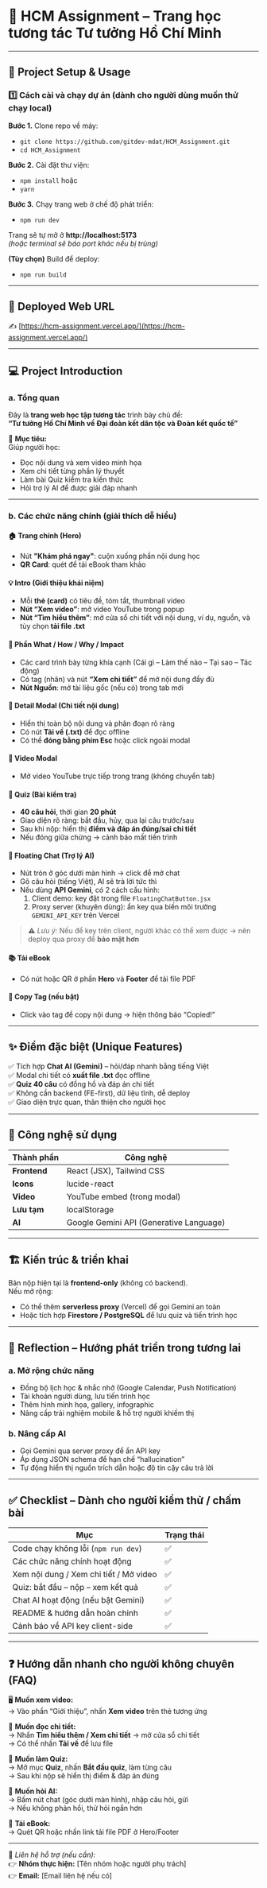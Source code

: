 # 🌺 HCM Assignment – Trang học tương tác Tư tưởng Hồ Chí Minh

---

## 🚀 Project Setup & Usage

### 1️⃣ Cách cài và chạy dự án (dành cho người dùng muốn thử chạy local)

**Bước 1.** Clone repo về máy:
- `git clone https://github.com/gitdev-mdat/HCM_Assignment.git`
- `cd HCM_Assignment`

**Bước 2.** Cài đặt thư viện:
- `npm install`
  hoặc  
- `yarn`

**Bước 3.** Chạy trang web ở chế độ phát triển:
- `npm run dev`

Trang sẽ tự mở ở **http://localhost:5173**  
*(hoặc terminal sẽ báo port khác nếu bị trùng)*

**(Tùy chọn)** Build để deploy:
- `npm run build`

---

## 🔗 Deployed Web URL  
✍️ [https://hcm-assignment.vercel.app/](https://hcm-assignment.vercel.app/)

---

## 💻 Project Introduction

### a. Tổng quan
Đây là **trang web học tập tương tác** trình bày chủ đề:  
**“Tư tưởng Hồ Chí Minh về Đại đoàn kết dân tộc và Đoàn kết quốc tế”**  

🎯 **Mục tiêu:**  
Giúp người học:
- Đọc nội dung và xem video minh họa  
- Xem chi tiết từng phần lý thuyết  
- Làm bài Quiz kiểm tra kiến thức  
- Hỏi trợ lý AI để được giải đáp nhanh  

---

### b. Các chức năng chính (giải thích dễ hiểu)

#### 🏠 Trang chính (Hero)
- Nút **"Khám phá ngay"**: cuộn xuống phần nội dung học  
- **QR Card**: quét để tải eBook tham khảo  

#### 💡 Intro (Giới thiệu khái niệm)
- Mỗi **thẻ (card)** có tiêu đề, tóm tắt, thumbnail video  
- **Nút “Xem video”**: mở video YouTube trong popup  
- **Nút “Tìm hiểu thêm”**: mở cửa sổ chi tiết với nội dung, ví dụ, nguồn, và tùy chọn **tải file .txt**  

#### 📘 Phần What / How / Why / Impact
- Các card trình bày từng khía cạnh (Cái gì – Làm thế nào – Tại sao – Tác động)  
- Có tag (nhãn) và nút **“Xem chi tiết”** để mở nội dung đầy đủ  
- **Nút Nguồn**: mở tài liệu gốc (nếu có) trong tab mới  

#### 📜 Detail Modal (Chi tiết nội dung)
- Hiển thị toàn bộ nội dung và phân đoạn rõ ràng  
- Có nút **Tải về (.txt)** để đọc offline  
- Có thể **đóng bằng phím Esc** hoặc click ngoài modal  

#### 🎥 Video Modal
- Mở video YouTube trực tiếp trong trang (không chuyển tab)  

#### 🧠 Quiz (Bài kiểm tra)
- **40 câu hỏi**, thời gian **20 phút**  
- Giao diện rõ ràng: bắt đầu, hủy, qua lại câu trước/sau  
- Sau khi nộp: hiển thị **điểm và đáp án đúng/sai chi tiết**  
- Nếu đóng giữa chừng → cảnh báo mất tiến trình  

#### 💬 Floating Chat (Trợ lý AI)
- Nút tròn ở góc dưới màn hình → click để mở chat  
- Gõ câu hỏi (tiếng Việt), AI sẽ trả lời tức thì  
- Nếu dùng **API Gemini**, có 2 cách cấu hình:  
  1. Client demo: key đặt trong file `FloatingChatButton.jsx`  
  2. Proxy server (khuyên dùng): ẩn key qua biến môi trường `GEMINI_API_KEY` trên Vercel  

> ⚠️ *Lưu ý:* Nếu để key trên client, người khác có thể xem được → nên deploy qua proxy để **bảo mật hơn**  

#### 📚 Tải eBook
- Có nút hoặc QR ở phần **Hero** và **Footer** để tải file PDF  

#### 🔖 Copy Tag (nếu bật)
- Click vào tag để copy nội dung → hiện thông báo “Copied!”  

---

## ✨ Điểm đặc biệt (Unique Features)

✅ Tích hợp **Chat AI (Gemini)** – hỏi/đáp nhanh bằng tiếng Việt  
✅ Modal chi tiết có **xuất file .txt** đọc offline  
✅ **Quiz 40 câu** có đồng hồ và đáp án chi tiết  
✅ Không cần backend (FE-first), dữ liệu tĩnh, dễ deploy  
✅ Giao diện trực quan, thân thiện cho người học  

---

## 🧩 Công nghệ sử dụng

| Thành phần | Công nghệ |
|-------------|------------|
| **Frontend** | React (JSX), Tailwind CSS |
| **Icons** | lucide-react |
| **Video** | YouTube embed (trong modal) |
| **Lưu tạm** | localStorage |
| **AI** | Google Gemini API (Generative Language) |

---

## 🏗️ Kiến trúc & triển khai

Bản nộp hiện tại là **frontend-only** (không có backend).  
Nếu mở rộng:
- Có thể thêm **serverless proxy** (Vercel) để gọi Gemini an toàn  
- Hoặc tích hợp **Firestore / PostgreSQL** để lưu quiz và tiến trình học  

---

## 🧠 Reflection – Hướng phát triển trong tương lai

### a. Mở rộng chức năng
- Đồng bộ lịch học & nhắc nhở (Google Calendar, Push Notification)  
- Tài khoản người dùng, lưu tiến trình học  
- Thêm hình minh họa, gallery, infographic  
- Nâng cấp trải nghiệm mobile & hỗ trợ người khiếm thị  

### b. Nâng cấp AI
- Gọi Gemini qua server proxy để ẩn API key  
- Áp dụng JSON schema để hạn chế “hallucination”  
- Tự động hiển thị nguồn trích dẫn hoặc độ tin cậy câu trả lời  

---

## ✅ Checklist – Dành cho người kiểm thử / chấm bài

| Mục | Trạng thái |
|------|-------------|
| Code chạy không lỗi (`npm run dev`) | ✅ |
| Các chức năng chính hoạt động | ✅ |
| Xem nội dung / Xem chi tiết / Mở video | ✅ |
| Quiz: bắt đầu – nộp – xem kết quả | ✅ |
| Chat AI hoạt động (nếu bật Gemini) | ✅ |
| README & hướng dẫn hoàn chỉnh | ✅ |
| Cảnh báo về API key client-side | ✅ |

---

## ❓ Hướng dẫn nhanh cho người không chuyên (FAQ)

🖥️ **Muốn xem video:**  
→ Vào phần “Giới thiệu”, nhấn **Xem video** trên thẻ tương ứng  

📖 **Muốn đọc chi tiết:**  
→ Nhấn **Tìm hiểu thêm / Xem chi tiết** → mở cửa sổ chi tiết  
→ Có thể nhấn **Tải về** để lưu file  

🧩 **Muốn làm Quiz:**  
→ Mở mục **Quiz**, nhấn **Bắt đầu quiz**, làm từng câu  
→ Sau khi nộp sẽ hiển thị điểm & đáp án đúng  

🤖 **Muốn hỏi AI:**  
→ Bấm nút chat (góc dưới màn hình), nhập câu hỏi, gửi  
→ Nếu không phản hồi, thử hỏi ngắn hơn  

📕 **Tải eBook:**  
→ Quét QR hoặc nhấn link tải file PDF ở Hero/Footer  

---

📩 *Liên hệ hỗ trợ (nếu cần):*  
👉 **Nhóm thực hiện:** [Tên nhóm hoặc người phụ trách]  
👉 **Email:** [Email liên hệ nếu có]
